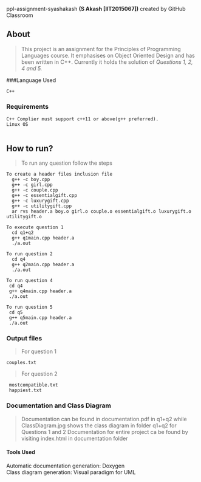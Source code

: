 ppl-assignment-syashakash **(S Akash [IIT2015067])**  created by GitHub Classroom

## About

>This project is an assignment for the Principles of Programming Languages course. It emphasises on Object Oriented Design and has been written in C++. Currently it holds the solution of *Questions 1, 2, 4 and 5.*

###Language Used
```
C++
```
### Requirements
```
C++ Complier must support c++11 or above(g++ preferred).
Linux OS


```
## How to run?
>To run any question follow the steps
```
To create a header files inclusion file
  g++ -c boy.cpp
  g++ -c girl.cpp
  g++ -c couple.cpp
  g++ -c essentialgift.cpp
  g++ -c luxurygift.cpp
  g++ -c utilitygift.cpp
  ar rvs header.a boy.o girl.o couple.o essentialgift.o luxurygift.o utilitygift.o
```
```
To execute question 1
  cd q1+q2
  g++ q1main.cpp header.a
  ./a.out
```
```
To run question 2
  cd q4
  g++ q2main.cpp header.a
  ./a.out
 ```
 ```
To run question 4
  cd q4
  g++ q4main.cpp header.a
  ./a.out
 ```
 ```
To run question 5
  cd q5
  g++ q5main.cpp header.a
  ./a.out
 ```
 ### Output files
 >For question 1 
  ```
  couples.txt
  ```
 >For question 2
 ```
  mostcompatible.txt
  happiest.txt
```

### Documentation and Class Diagram
 >Documentation can be found in documentation.pdf in q1+q2 while ClassDiagram.jpg shows the class diagram in folder q1+q2 for Questions 1 and 2
 > Documentation for entire project ca be found by visiting index.html in documentation folder
 
#### Tools Used
Automatic documentation generation: Doxygen  
Class diagram generation: Visual paradigm for UML
